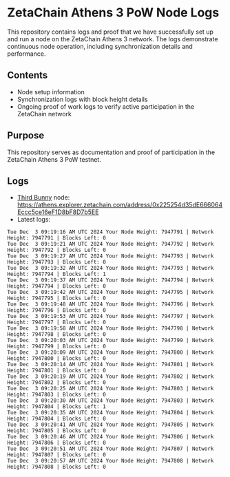 # ZetaChain Athens 3 PoW Node Logs
This repository contains logs and proof that we have successfully set up and run a node on the ZetaChain Athens 3 network. The logs demonstrate continuous node operation, including synchronization details and performance.

## Contents
- Node setup information
- Synchronization logs with block height details
- Ongoing proof of work logs to verify active participation in the ZetaChain network

## Purpose
This repository serves as documentation and proof of participation in the ZetaChain Athens 3 PoW testnet.

## Logs

- [Third Bunny](https://thirdbunny.xyz/) node: https://athens.explorer.zetachain.com/address/0x225254d35dE666064Eccc5ce16eF1D8bF8D7b5EE
- Latest logs:
```
Tue Dec  3 09:19:16 AM UTC 2024 Your Node Height: 7947791 | Network Height: 7947791 | Blocks Left: 0
Tue Dec  3 09:19:21 AM UTC 2024 Your Node Height: 7947792 | Network Height: 7947792 | Blocks Left: 0
Tue Dec  3 09:19:27 AM UTC 2024 Your Node Height: 7947793 | Network Height: 7947793 | Blocks Left: 0
Tue Dec  3 09:19:32 AM UTC 2024 Your Node Height: 7947793 | Network Height: 7947794 | Blocks Left: 1
Tue Dec  3 09:19:37 AM UTC 2024 Your Node Height: 7947794 | Network Height: 7947794 | Blocks Left: 0
Tue Dec  3 09:19:42 AM UTC 2024 Your Node Height: 7947795 | Network Height: 7947795 | Blocks Left: 0
Tue Dec  3 09:19:48 AM UTC 2024 Your Node Height: 7947796 | Network Height: 7947796 | Blocks Left: 0
Tue Dec  3 09:19:53 AM UTC 2024 Your Node Height: 7947797 | Network Height: 7947797 | Blocks Left: 0
Tue Dec  3 09:19:58 AM UTC 2024 Your Node Height: 7947798 | Network Height: 7947798 | Blocks Left: 0
Tue Dec  3 09:20:03 AM UTC 2024 Your Node Height: 7947799 | Network Height: 7947799 | Blocks Left: 0
Tue Dec  3 09:20:09 AM UTC 2024 Your Node Height: 7947800 | Network Height: 7947800 | Blocks Left: 0
Tue Dec  3 09:20:14 AM UTC 2024 Your Node Height: 7947801 | Network Height: 7947801 | Blocks Left: 0
Tue Dec  3 09:20:19 AM UTC 2024 Your Node Height: 7947802 | Network Height: 7947802 | Blocks Left: 0
Tue Dec  3 09:20:25 AM UTC 2024 Your Node Height: 7947803 | Network Height: 7947803 | Blocks Left: 0
Tue Dec  3 09:20:30 AM UTC 2024 Your Node Height: 7947803 | Network Height: 7947804 | Blocks Left: 1
Tue Dec  3 09:20:35 AM UTC 2024 Your Node Height: 7947804 | Network Height: 7947804 | Blocks Left: 0
Tue Dec  3 09:20:41 AM UTC 2024 Your Node Height: 7947805 | Network Height: 7947805 | Blocks Left: 0
Tue Dec  3 09:20:46 AM UTC 2024 Your Node Height: 7947806 | Network Height: 7947806 | Blocks Left: 0
Tue Dec  3 09:20:51 AM UTC 2024 Your Node Height: 7947807 | Network Height: 7947807 | Blocks Left: 0
Tue Dec  3 09:20:57 AM UTC 2024 Your Node Height: 7947808 | Network Height: 7947808 | Blocks Left: 0
```
